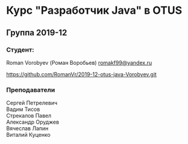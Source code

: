 # Курс "Разработчик Java" в OTUS
## Группа 2019-12
### Студент:
Roman Vorobyev (Роман Воробьев)
romakf99@yandex.ru

https://github.com/RomanVr/2019-12-otus-java-Vorobyev.git

### Преподаватели
Сергей Петрелевич<br>
Вадим Тисов<br>
Стрекалов Павел<br>
Александр Оруджев<br>
Вячеслав Лапин<br>
Виталий Куценко<br>
